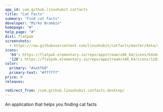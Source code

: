 ```yaml
---
app_id: com.github.linuxhubit.catfacts
title: "Cat Facts"
summary: "Find cat facts"
developer: "Mirko Brombin"
homepage: "#"
help_page: "#"
dist: flatpak
screenshots:
  - https://raw.githubusercontent.com/linuxhubit/catfacts/master/data/screenshot-1.png
icons:
  '64': https://flatpak.elementary.io/repo/appstream/x86_64/icons/64x64/com.github.linuxhubit.catfacts.png
  '128': https://flatpak.elementary.io/repo/appstream/x86_64/icons/128x128/com.github.linuxhubit.catfacts.png
color:
  primary: "#aa5fb0"
  primary-text: "#ffffff"
price: 0
releases:

redirect_from: /com.github.linuxhubit.catfacts.desktop/
---
```


<p>An application that helps you finding cat facts</p>